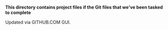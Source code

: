 __This directory contains project files if the Git files that we've been tasked to complete__

Updated via GITHUB.COM GUI. 

